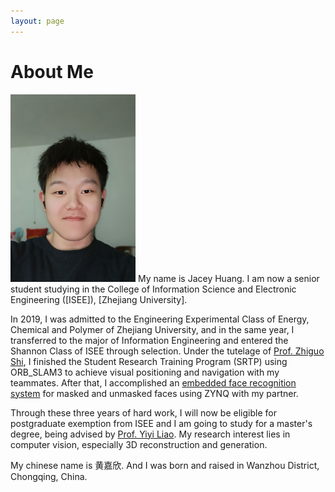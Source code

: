 ```yaml
---
layout: page
---
```


# About Me

<img src="/images/avatar.png" class="floatpic" width="200" height="300">
My name is Jacey Huang. I am now a senior student studying in the College of Information Science and Electronic Engineering ([ISEE]), [Zhejiang University].

In 2019, I was admitted to the Engineering Experimental Class of Energy, Chemical and Polymer of Zhejiang University, and in the same year, I transferred to the major of Information Engineering and entered the Shannon Class of ISEE through selection. Under the tutelage of [Prof. Zhiguo Shi], I finished the Student Research Training Program (SRTP) using ORB_SLAM3 to achieve visual positioning and navigation with my teammates. After that, I accomplished an [embedded face recognition system] for masked and unmasked faces using ZYNQ with my partner.

Through these three years of hard work, I will now be eligible for postgraduate exemption from ISEE and I am going to study for a master's degree, being advised by [Prof. Yiyi Liao]. My research interest lies in computer vision, especially 3D reconstruction and generation.

My chinese name is 黄嘉欣. And I was born and raised in Wanzhou District, Chongqing, China.

[ISEE]: http://www.isee.zju.edu.cn/
[Zhejiang University]: https://www.zju.edu.cn/
[Prof. Zhiguo Shi]: https://scholar.google.com/citations?user=7l8wsYgAAAAJ&hl=en&oi=ao/
[embedded face recognition system]: https://github.com/EtHereAlPlusor/ISEE-ZYNQFaceRec/
[Prof. Yiyi Liao]: https://yiyiliao.github.io/